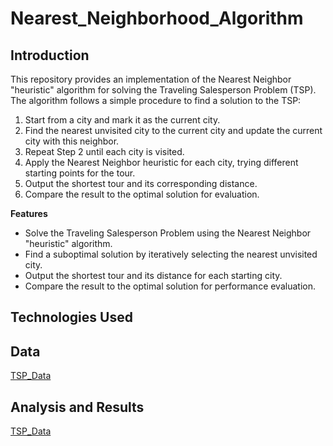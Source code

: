 # Nearest_Neighborhood_Algorithm

## Introduction 
This repository provides an implementation of the Nearest Neighbor "heuristic" algorithm for solving the Traveling Salesperson Problem (TSP). The algorithm follows a simple procedure to find a solution to the TSP:

1. Start from a city and mark it as the current city.
2. Find the nearest unvisited city to the current city and update the current city with this neighbor.
3. Repeat Step 2 until each city is visited.
4. Apply the Nearest Neighbor heuristic for each city, trying different starting points for the tour.
5. Output the shortest tour and its corresponding distance.
6. Compare the result to the optimal solution for evaluation.

**Features**
* Solve the Traveling Salesperson Problem using the Nearest Neighbor "heuristic" algorithm.
* Find a suboptimal solution by iteratively selecting the nearest unvisited city.
* Output the shortest tour and its distance for each starting city.
* Compare the result to the optimal solution for performance evaluation.

## Technologies Used

## Data
[TSP_Data](https://github.com/kevinapo92/Nearest_Neighborhood_Algorithm/blob/main/TSP_input%20(2).xlsx)

## Analysis and Results
[TSP_Data](https://github.com/kevinapo92/Nearest_Neighborhood_Algorithm/blob/main/Nearest%20Neighborhood%20Algorithm%20Own%20Solution.ipynb)
